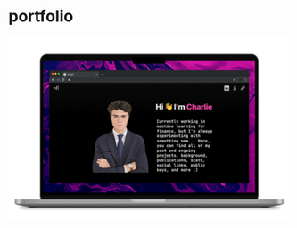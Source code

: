 # portfolio

![enter image description here](https://github.com/algertc/portfolio/blob/master/keysmock%20%281%29.png?raw=true)
